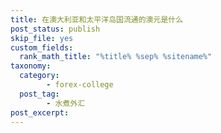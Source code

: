 ```yaml
---
title: 在澳大利亚和太平洋岛国流通的澳元是什么
post_status: publish
skip_file: yes
custom_fields:
  rank_math_title: "%title% %sep% %sitename%"
taxonomy:
  category:
        - forex-college
  post_tag:
        - 水煮外汇
post_excerpt: 
---
```

